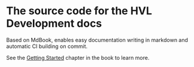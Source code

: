 # The source code for the HVL Development docs

Based on MdBook, enables easy documentation writing in markdown and automatic CI building on commit.

See the [Getting Started](https://hvl-ml.github.io/docs/getting-started.html) chapter in the book to learn more. 